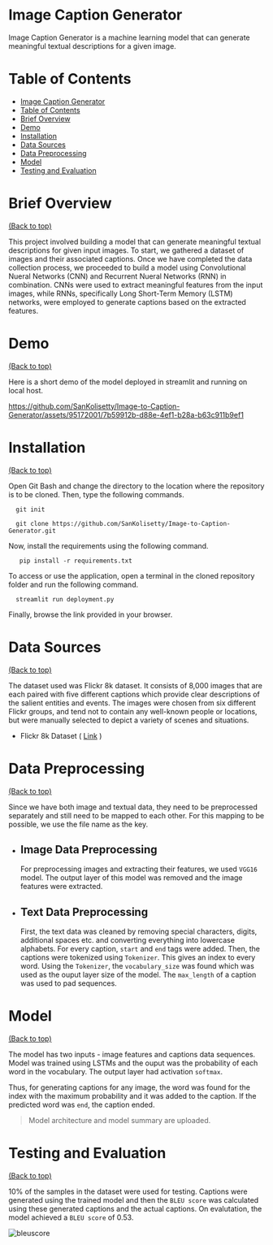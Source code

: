 # Image Caption Generator

Image Caption Generator is a machine learning model that can generate meaningful textual descriptions for a given image.

# Table of Contents

- [Image Caption Generator](#image-caption-generator)
- [Table of Contents](#table-of-contents)
- [Brief Overview](#brief-overview)
- [Demo](#demo)
- [Installation](#installation)
- [Data Sources](#data-sources)
- [Data Preprocessing](#data-preprocessing)
- [Model](#model)
- [Testing and Evaluation](#testing-and-evaluation)

# Brief Overview
[(Back to top)](#table-of-contents)

This project involved building a model that can generate meaningful textual descriptions for given input images. To start, we gathered a dataset of images and their associated captions. Once we have completed the data collection process, we proceeded to build a model using Convolutional Nueral Networks (CNN) and Recurrent Nueral Networks (RNN) in combination. CNNs were used to extract meaningful features from the input images, while RNNs, specifically Long Short-Term Memory (LSTM) networks, were employed to generate captions based on the extracted features.

# Demo
[(Back to top)](#table-of-contents)

Here is a short demo of the model deployed in streamlit and running on local host.

https://github.com/SanKolisetty/Image-to-Caption-Generator/assets/95172001/7b59912b-d88e-4ef1-b28a-b63c911b9ef1

# Installation
[(Back to top)](#table-of-contents)

Open Git Bash and change the directory to the location where the repository is to be cloned. Then, type the following commands.

```shell
  git init
```
```shell
  git clone https://github.com/SanKolisetty/Image-to-Caption-Generator.git
```
Now, install the requirements using the following command.

```shell
   pip install -r requirements.txt 
```
To access or use the application, open a terminal in the cloned repository folder and run the following command.

```shell
  streamlit run deployment.py
```
Finally, browse the link provided in your browser.

# Data Sources
[(Back to top)](#table-of-contents)

The dataset used was Flickr 8k dataset. It consists of 8,000 images that are each paired with five different captions which provide clear descriptions of the salient entities and events. The images were chosen from six different Flickr groups, and tend not to contain any well-known people or locations, but were manually selected to depict a variety of scenes and situations.

- Flickr 8k Dataset ( [Link](https://www.kaggle.com/datasets/adityajn105/flickr8k) )

# Data Preprocessing
[(Back to top)](#table-of-contents)

Since we have both image and textual data, they need to be preprocessed separately and still need to be mapped to each other. For this mapping to be possible, we use the file name as the key.

- ## Image Data Preprocessing

  For preprocessing images and extracting their features, we used `VGG16` model. The output layer of this model was removed and the image features were extracted.

- ## Text Data Preprocessing

  First, the text data was cleaned by removing special characters, digits, additional spaces etc. and converting everything into lowercase alphabets. For every     caption, `start` and `end` tags were added. Then, the captions were tokenized using `Tokenizer`. This gives an index to every word. Using the `Tokenizer`, the 
`vocabulary_size` was found which was used as the ouput layer size of the model. The `max_length` of a caption was used to pad sequences.

# Model
[(Back to top)](#table-of-contents)

The model has two inputs - image features and captions data sequences. Model was trained using LSTMs and the ouput was the probability of each word in the vocabulary. The output layer had activation `softmax`. 

Thus, for generating captions for any image, the word was found for the index with the maximum probability and it was added to the caption. If the predicted word was `end`, the caption ended.

> Model architecture and model summary are uploaded.

# Testing and Evaluation
[(Back to top)](#table-of-contents)

10% of the samples in the dataset were used for testing. Captions were generated using the trained model and then the `BLEU score` was calculated using these generated captions and the actual captions. On evalutation, the model achieved a `BLEU score` of 0.53.

![bleuscore](https://github.com/SanKolisetty/Image-to-Caption-Generator/assets/95172001/2f47fc74-a506-4d32-8000-9e46e7362746)
